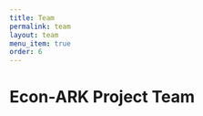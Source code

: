 ```yaml
---
title: Team
permalink: team
layout: team
menu_item: true
order: 6
---
```


# Econ-ARK Project Team


